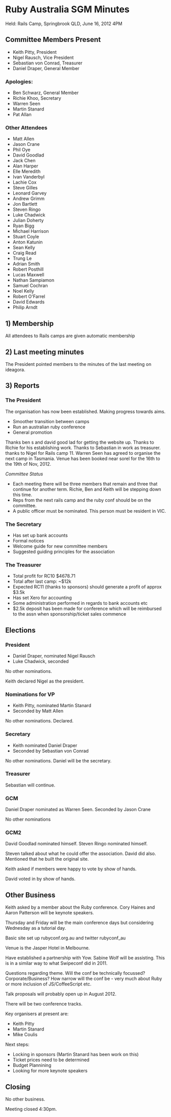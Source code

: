 Ruby Australia SGM Minutes
=======================

Held: Rails Camp, Springbrook QLD, June 16, 2012 4PM

## Committee Members Present

- Keith Pitty, President
- Nigel Rausch, Vice President
- Sebastian von Conrad, Treasurer
- Daniel Draper, General Member

### Apologies:

- Ben Schwarz, General Member
- Richie Khoo, Secretary
- Warren Seen
- Martin Stanard
- Pat Allan

### Other Attendees

- Matt Allen
- Jason Crane
- Phil Oye
- David Goodlad
- Jack Chen
- Alan Harper
- Elle Meredith
- Ivan Vanderbyl
- Lachie Cox
- Steve Gilles
- Leonard Garvey
- Andrew Grimm
- Jon Bartlett
- Steven Ringo
- Luke Chadwick
- Julian Doherty
- Ryan Bigg
- Michael Harrison
- Stuart Coyle
- Anton Katunin
- Sean Kelly
- Craig Read
- Trung Le
- Adrian Smith
- Robert Posthill
- Lucas Maxwell
- Nathan Sampiamon
- Samuel Cochran
- Noel Kelly
- Robert O'Farrel
- David Edwards
- Philip Arndt


## 1) Membership

All attendees to Rails camps are given automatic membership

## 2) Last meeting minutes

The President pointed members to the minutes of the last meeting on ideagora.

## 3) Reports

### The President

The organisation has now been established.
Making progress towards aims.

- Smoother transition between camps
- Run an australian ruby conference
- General promotion

Thanks ben s and david good lad for getting the website up. Thanks to Richie for his establishing work. Thanks to Sebastian in work as treasurer. thanks to Nigel for Rails camp 11.
Warren Seen has agreed to organise the next camp in Tasmania. Venue has been booked near sorel for the 16th to the 19th of Nov, 2012.

_Committee Status_

- Each meeting there will be three members that remain and three that continue for another term. Richie, Ben and Keith will be stepping down this time.
- Reps from the next rails camp and the ruby conf should be on the committee.
- A public officer must be nominated. This person must be resident in VIC.

### The Secretary

- Has set up bank accounts
- Formal notices
- Welcome guide for new committee members
- Suggested guiding principles for the association

### The Treasurer

- Total profit for RC10 $4678.71
- Total after last camp: ~$12k
- Expected RC11 (thanks to sponsors) should generate a profit of approx $3.5k
- Has set Xero for accounting
- Some administration performed in regards to bank accounts etc
- $2.5k deposit has been made for conference which will be reimbursed to the assn when sponsorship/ticket sales commence


## Elections

### President

- Daniel Draper, nominated Nigel Rausch
- Luke Chadwick, seconded

No other nominations.

Keith declared Nigel as the president.

### Nominations for VP

- Keith Pitty, nominated Martin Stanard
- Seconded by Matt Allen

No other nominations. Declared.

### Secretary

- Keith nominated Daniel Draper
- Seconded by Sebastian von Conrad

No other nominations. Daniel will be the secretary.

### Treasurer

Sebastian will continue.

### GCM

Daniel Draper nominated as Warren Seen.
Seconded by Jason Crane

No other nominations

### GCM2

David Goodlad nominated himself.
Steven Ringo nominated himself.

Steven talked about what he could offer the association.
David did also. Mentioned that he built the original site.

Keith asked if members were happy to vote by show of hands.

David voted in by show of hands.

## Other Business

Keith asked by a member about the Ruby conference.
Cory Haines and Aaron Patterson will be keynote speakers.

Thursday and Friday will be the main conference days but considering Wednesday as a tutorial day.

Basic site set up rubyconf.org.au and twitter rubyconf_au

Venue is the Jasper Hotel in Melbourne.

Have established a partnership with Yow. Sabine Wolf will be assisting. This is in a similar way to what Swipeconf did in 2011.

Questions regarding theme. Will the conf be technically focussed? Corporate/Business? How narrow will the conf be - very much about Ruby or more inclusion of JS/CoffeeScript etc.

Talk proposals will probably open up in August 2012.

There will be two conference tracks.

Key organisers at present are:

- Keith Pitty
- Martin Stanard
- Mike Coulis

Next steps:

- Locking in sponsors (Martin Stanard has been work on this)
- Ticket prices need to be determined
- Budget Plannining
- Looking for more keynote speakers

## Closing

No other business.

Meeting closed 4:30pm.


